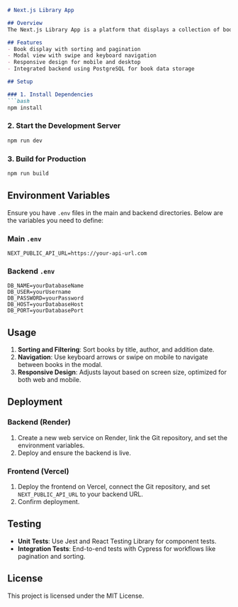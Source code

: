 ```markdown
# Next.js Library App

## Overview
The Next.js Library App is a platform that displays a collection of books with features like sorting, pagination, and search. It supports swipe and keyboard-based navigation for ease of use on both mobile and desktop.

## Features
- Book display with sorting and pagination
- Modal view with swipe and keyboard navigation
- Responsive design for mobile and desktop
- Integrated backend using PostgreSQL for book data storage

## Setup

### 1. Install Dependencies
```bash
npm install
```

### 2. Start the Development Server
```bash
npm run dev
```

### 3. Build for Production
```bash
npm run build
```

## Environment Variables
Ensure you have `.env` files in the main and backend directories. Below are the variables you need to define:

### Main `.env`
```plaintext
NEXT_PUBLIC_API_URL=https://your-api-url.com
```

### Backend `.env`
```plaintext
DB_NAME=yourDatabaseName
DB_USER=yourUsername
DB_PASSWORD=yourPassword
DB_HOST=yourDatabaseHost
DB_PORT=yourDatabasePort
```

## Usage
1. **Sorting and Filtering**: Sort books by title, author, and addition date.
2. **Navigation**: Use keyboard arrows or swipe on mobile to navigate between books in the modal.
3. **Responsive Design**: Adjusts layout based on screen size, optimized for both web and mobile.

## Deployment

### Backend (Render)
1. Create a new web service on Render, link the Git repository, and set the environment variables.
2. Deploy and ensure the backend is live.

### Frontend (Vercel)
1. Deploy the frontend on Vercel, connect the Git repository, and set `NEXT_PUBLIC_API_URL` to your backend URL.
2. Confirm deployment.

## Testing
- **Unit Tests**: Use Jest and React Testing Library for component tests.
- **Integration Tests**: End-to-end tests with Cypress for workflows like pagination and sorting.

## License
This project is licensed under the MIT License.
```